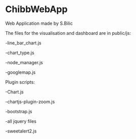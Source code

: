 # ChibbWebApp
Web Application made by S.Bilic

The files for the visualisation and dashboard are in public/js:

-line_bar_chart.js

-chart_type.js

-node_manager.js

-googlemap.js

Plugin scripts:

-Chart.js

-chartjs-plugin-zoom.js

-bootstrap.js

-all jquery files

-sweetalert2.js
